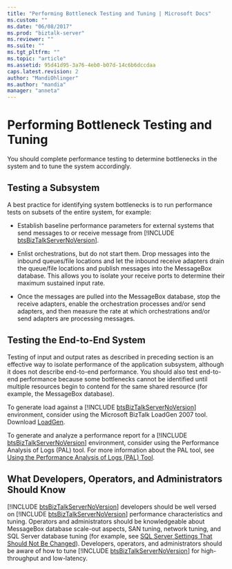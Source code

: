 ```yaml
---
title: "Performing Bottleneck Testing and Tuning | Microsoft Docs"
ms.custom: ""
ms.date: "06/08/2017"
ms.prod: "biztalk-server"
ms.reviewer: ""
ms.suite: ""
ms.tgt_pltfrm: ""
ms.topic: "article"
ms.assetid: 95d41d95-3a76-4eb0-b07d-14c6b6dccdaa
caps.latest.revision: 2
author: "MandiOhlinger"
ms.author: "mandia"
manager: "anneta"
---
```

# Performing Bottleneck Testing and Tuning
You should complete performance testing to determine bottlenecks in the system and to tune the system accordingly.  
  
## Testing a Subsystem  
 A best practice for identifying system bottlenecks is to run performance tests on subsets of the entire system, for example:  
  
- Establish baseline performance parameters for external systems that send messages to or receive message from [!INCLUDE [btsBizTalkServerNoVersion](../includes/btsbiztalkservernoversion-md.md)].  
  
- Enlist orchestrations, but do not start them. Drop messages into the inbound queues/file locations and let the inbound receive adapters drain the queue/file locations and publish messages into the MessageBox database. This allows you to isolate your receive ports to determine their maximum sustained input rate.  
  
- Once the messages are pulled into the MessageBox database, stop the receive adapters, enable the orchestration processes and/or send adapters, and then measure the rate at which orchestrations and/or send adapters are processing messages.  
  
## Testing the End-to-End System  
 Testing of input and output rates as described in preceding section is an effective way to isolate performance of the application subsystem, although it does not describe end-to-end performance. You should also test end-to-end performance because some bottlenecks cannot be identified until multiple resources begin to contend for the same shared resource (for example, the MessageBox database).  
  
 To generate load against a [!INCLUDE [btsBizTalkServerNoVersion](../includes/btsbiztalkservernoversion-md.md)] environment, consider using the Microsoft BizTalk LoadGen 2007 tool. Download [LoadGen](https://www.microsoft.com/download/details.aspx?id=14925).  
  
 To generate and analyze a performance report for a [!INCLUDE [btsBizTalkServerNoVersion](../includes/btsbiztalkservernoversion-md.md)] environment, consider using the Performance Analysis of Logs (PAL) tool. For more information about the PAL tool, see [Using the Performance Analysis of Logs (PAL) Tool](../technical-guides/using-the-performance-analysis-of-logs-pal-tool.md).  
  
## What Developers, Operators, and Administrators Should Know  
 [!INCLUDE [btsBizTalkServerNoVersion](../includes/btsbiztalkservernoversion-md.md)] developers should be well versed on [!INCLUDE [btsBizTalkServerNoVersion](../includes/btsbiztalkservernoversion-md.md)] performance characteristics and tuning. Operators and administrators should be knowledgeable about MessageBox database scale-out aspects, SAN tuning, network tuning, and SQL Server database tuning (for example, see [SQL Server Settings That Should Not Be Changed](../technical-guides/sql-server-settings-that-should-not-be-changed.md)). Developers, operators, and administrators should be aware of how to tune [!INCLUDE [btsBizTalkServerNoVersion](../includes/btsbiztalkservernoversion-md.md)] for high-throughput and low-latency.